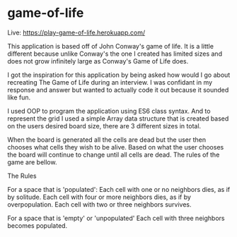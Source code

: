 # game-of-life

Live: https://play-game-of-life.herokuapp.com/

This application is based off of John Conway's game of life. It is a little
different because unlike Conway's the one I created has limited sizes and does
not grow infinitely large as Conway's Game of Life does.

I got the inspiration for this application by being asked how would I go about
recreating The Game of Life during an interview. I was confidant in my response
and answer but wanted to actually code it out because it sounded like fun.

I used OOP to program the application using ES6 class syntax. And to represent
the grid I used a simple Array data structure that is created based on the
users desired board size, there are 3 different sizes in total.

When the board is generated all the cells are dead but the user then chooses
what cells they wish to be alive. Based on what the user chooses the board will
continue to change until all cells are dead. The rules of the game are bellow.

The Rules

For a space that is 'populated':
    Each cell with one or no neighbors dies, as if by solitude.
    Each cell with four or more neighbors dies, as if by overpopulation.
    Each cell with two or three neighbors survives.

For a space that is 'empty' or 'unpopulated'
    Each cell with three neighbors becomes populated.
